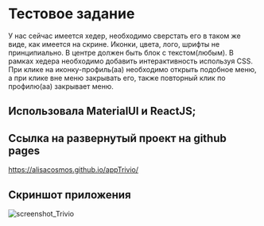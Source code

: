 # Тестовое задание

У нас сейчас имеется хедер, необходимо сверстать его в таком же виде, как имеется на скрине. Иконки, цвета, лого, шрифты не принципиально.
В центре должен быть блок с текстом(любым).
В рамках хедера необходимо добавить интерактивность используя CSS.
При клике на иконку-профиль(аа) необходимо открыть подобное меню, а при клике вне меню закрывать его, также повторный клик по профилю(аа) закрывает меню.

## Использовала MaterialUI и ReactJS;

## Ссылка на развернутый проект на github pages
https://alisacosmos.github.io/appTrivio/

## Скриншот приложения

![screenshot_Trivio](https://i.imgur.com/T2h8ZW7.png)



